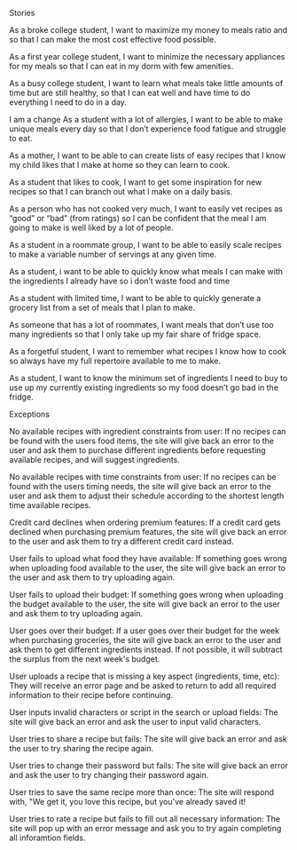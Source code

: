 Stories

As a broke college student, I want to maximize my money to meals ratio and so that I can make the most cost effective food possible. 

As a first year college student, I want to minimize the necessary appliances for my meals so that I can eat in my dorm with few amenities. 

As a busy college student, I want to learn what meals take little amounts of time but are still healthy, so that I can eat well and have time to do everything I need to do in a day. 

I am a change 
As a student with a lot of allergies, I want to be able to make unique meals every day so that I don’t experience food fatigue and struggle to eat. 

As a mother, I want to be able to can create lists of easy recipes that I know my child likes that I make at home so they can learn to cook.

As a student that likes to cook, I want to get some inspiration for new recipes so that I can branch out what I make on a daily basis.

As a person who has not cooked very much, I want to easily vet recipes as “good” or “bad” (from ratings) so I can be confident that the meal I am going to make is well liked by a lot of people.

As a student in a roommate group, I want to be able to easily scale recipes to make a variable number of servings at any given time.

As a student, i want to be able to quickly know what meals I can make with the ingredients I already have so i don’t waste food and time

As a student with limited time, I want to be able to quickly generate a grocery list from a set of meals that I plan to make.

As someone that has a lot of roommates, I want meals that don’t use too many ingredients so that I only take up my fair share of fridge space.

As a forgetful student, I want to remember what recipes I know how to cook so always have my full repertoire available to me to make. 

As a student, I want to know the minimum set of ingredients I need to buy to use up my currently existing ingredients so my food doesn’t go bad in the fridge. 


Exceptions

No available recipes with ingredient constraints from user: If no recipes can be found with the users food items, the site will give back an error to the user and ask them to purchase different ingredients before requesting available recipes, and will suggest ingredients. 

No available recipes with time constraints from user: If no recipes can be found with the users timing needs, the site will give back an error to the user and ask them to adjust their schedule according to the shortest length time available recipes. 

Credit card declines when ordering premium features: If a credit card gets declined when purchasing premium features, the site will give back an error to the user and ask them to try a different credit card instead.

User fails to upload what food they have available: If something goes wrong when uploading food available to the user, the site will give back an error to the user and ask them to try uploading again.

User fails to upload their budget: If something goes wrong when uploading the budget available to the user, the site will give back an error to the user and ask them to try uploading again.

User goes over their budget: If a user goes over their budget for the week when purchasing groceries, the site will give back an error to the user and ask them to get different ingredients instead. If not possible, it will subtract the surplus from the next week's budget.

User uploads a recipe that is missing a key aspect (ingredients, time, etc): They will receive an error page and be asked to return to add all required information to their recipe before continuing. 

User inputs invalid characters or script in the search or upload fields: The site will give back an error and ask the user to input valid characters.

User tries to share a recipe but fails: The site will give back an error and ask the user to try sharing the recipe again.

User tries to change their password but fails: The site will give back an error and ask the user to try changing their password again.

User tries to save the same recipe more than once: The site will respond with, "We get it, you love this recipe, but you've already saved it!

User tries to rate a recipe but fails to fill out all necessary information: The site will pop up with an error message and ask you to try again completing all inforamtion fields.

